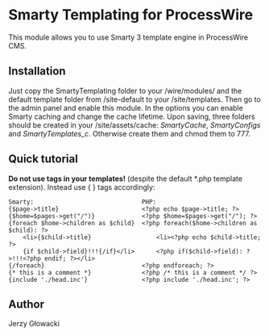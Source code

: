 Smarty Templating for ProcessWire
=================================

This module allows you to use Smarty 3 template engine in ProcessWire CMS.


Installation
------------

Just copy the SmartyTemplating folder to your /wire/modules/ and the default template folder from /site-default to your /site/templates. Then go to the admin panel and enable this module. In the options you can enable Smarty caching and change the cache lifetime. Upon saving, three folders should be created in your /site/assets/cache: *SmartyCache*, *SmartyConfigs* and *SmartyTemplates_c*. Otherwise create them and chmod them to 777.


Quick tutorial
--------------

**Do not use <?php ?> tags in your templates!** (despite the default *.php template extension).
Instead use { } tags accordingly:

    Smarty:                              PHP:
    {$page->title}                       <?php echo $page->title; ?>
    {$home=$pages->get("/")}             <?php $home=$pages->get("/"); ?>
    {foreach $home->children as $child}  <?php foreach($home->children as $child): ?>
        <li>{$child->title}                  <li><?php echo $child->title; ?>
        {if $child->field}!!!{/if}</li>      <?php if($child->field): ?>!!!<?php endif; ?></li>
    {/foreach}                           <?php endforeach; ?>
    {* this is a comment *}              <?php /* this is a comment */ ?>
    {include './head.inc'}               <?php include './head.inc'; ?>


Author
------

Jerzy Głowacki